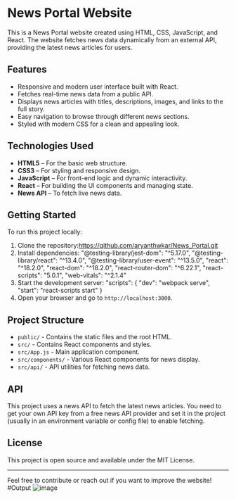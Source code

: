 # News Portal Website

This is a News Portal website created using HTML, CSS, JavaScript, and React. The website fetches news data dynamically from an external API, providing the latest news articles for users.

## Features

- Responsive and modern user interface built with React.
- Fetches real-time news data from a public API.
- Displays news articles with titles, descriptions, images, and links to the full story.
- Easy navigation to browse through different news sections.
- Styled with modern CSS for a clean and appealing look.

## Technologies Used

- **HTML5** – For the basic web structure.
- **CSS3** – For styling and responsive design.
- **JavaScript** – For front-end logic and dynamic interactivity.
- **React** – For building the UI components and managing state.
- **News API** – To fetch live news data.

## Getting Started

To run this project locally:
1. Clone the repository:https://github.com/aryanthwkar/News_Portal.git
2. Install dependencies:
    "@testing-library/jest-dom": "^5.17.0",
    "@testing-library/react": "^13.4.0",
    "@testing-library/user-event": "^13.5.0",
    "react": "^18.2.0",
    "react-dom": "^18.2.0",
    "react-router-dom": "^6.22.1",
    "react-scripts": "5.0.1",
    "web-vitals": "^2.1.4"
4. Start the development server:
   "scripts": {
    "dev": "webpack serve",
    "start": "react-scripts start"
  }
6. Open your browser and go to `http://localhost:3000`.

## Project Structure

- `public/` - Contains the static files and the root HTML.
- `src/` - Contains React components and styles.
- `src/App.js` - Main application component.
- `src/components/` - Various React components for news display.
- `src/api/` - API utilities for fetching news data.

## API

This project uses a news API to fetch the latest news articles. You need to get your own API key from a free news API provider and set it in the project (usually in an environment variable or config file) to enable fetching.

## License

This project is open source and available under the MIT License.

---

Feel free to contribute or reach out if you want to improve the website!
#Output
![image](https://github.com/user-attachments/assets/f9e7852a-7ac9-40ad-a169-370c0769eb8c)

